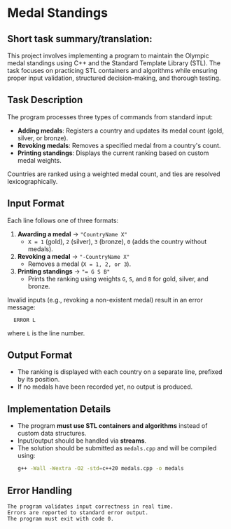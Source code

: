 # Medal Standings

## Short task summary/translation:
This project involves implementing a program to maintain the Olympic medal standings using C++ and the Standard Template Library (STL). The task focuses on practicing STL containers and algorithms while ensuring proper input validation, structured decision-making, and thorough testing.

## Task Description
The program processes three types of commands from standard input:
- **Adding medals**: Registers a country and updates its medal count (gold, silver, or bronze).
- **Revoking medals**: Removes a specified medal from a country's count.
- **Printing standings**: Displays the current ranking based on custom medal weights.

Countries are ranked using a weighted medal count, and ties are resolved lexicographically.

## Input Format
Each line follows one of three formats:
1. **Awarding a medal** → `"CountryName X"`  
   - `X = 1` (gold), `2` (silver), `3` (bronze), `0` (adds the country without medals).  
2. **Revoking a medal** → `"-CountryName X"`  
   - Removes a medal (`X = 1, 2, or 3`).  
3. **Printing standings** → `"= G S B"`  
   - Prints the ranking using weights `G`, `S`, and `B` for gold, silver, and bronze.  

Invalid inputs (e.g., revoking a non-existent medal) result in an error message:  
```
  ERROR L
```
where `L` is the line number.

## Output Format
- The ranking is displayed with each country on a separate line, prefixed by its position.  
- If no medals have been recorded yet, no output is produced.  

## Implementation Details
- The program **must use STL containers and algorithms** instead of custom data structures.  
- Input/output should be handled via **streams**.  
- The solution should be submitted as `medals.cpp` and will be compiled using:  
  ```sh
  g++ -Wall -Wextra -O2 -std=c++20 medals.cpp -o medals
  ```
  
## Error Handling

    The program validates input correctness in real time.
    Errors are reported to standard error output.
    The program must exit with code 0.
